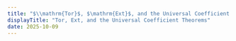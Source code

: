 ```yaml
---
title: "$\\mathrm{Tor}$, $\mathrm{Ext}$, and the Universal Coefficient Theorems"
displayTitle: "Tor, Ext, and the Universal Coefficient Theorems"
date: 2025-10-09
---
```

